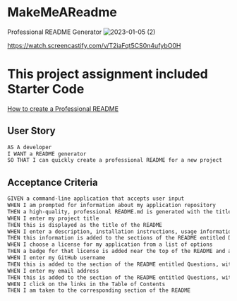 # MakeMeAReadme
Professional README Generator
![2023-01-05 (2)](https://user-images.githubusercontent.com/114951014/210896363-fa045ff5-05cc-4c29-a92a-30593e0e6d42.png)

https://watch.screencastify.com/v/T2iaFqt5CS0n4ufybO0H

# This project assignment included Starter Code

[How to create a Professional README](https://coding-boot-camp.github.io/full-stack/github/professional-readme-guide)

## User Story

```md
AS A developer
I WANT a README generator
SO THAT I can quickly create a professional README for a new project
```

## Acceptance Criteria
```md
GIVEN a command-line application that accepts user input
WHEN I am prompted for information about my application repository
THEN a high-quality, professional README.md is generated with the title of my project and sections entitled Description, Table of Contents, Installation, Usage, License, Contributing, Tests, and Questions
WHEN I enter my project title
THEN this is displayed as the title of the README
WHEN I enter a description, installation instructions, usage information, contribution guidelines, and test instructions
THEN this information is added to the sections of the README entitled Description, Installation, Usage, Contributing, and Tests
WHEN I choose a license for my application from a list of options
THEN a badge for that license is added near the top of the README and a notice is added to the section of the README entitled License that explains which license the application is covered under
WHEN I enter my GitHub username
THEN this is added to the section of the README entitled Questions, with a link to my GitHub profile
WHEN I enter my email address
THEN this is added to the section of the README entitled Questions, with instructions on how to reach me with additional questions
WHEN I click on the links in the Table of Contents
THEN I am taken to the corresponding section of the README
```
